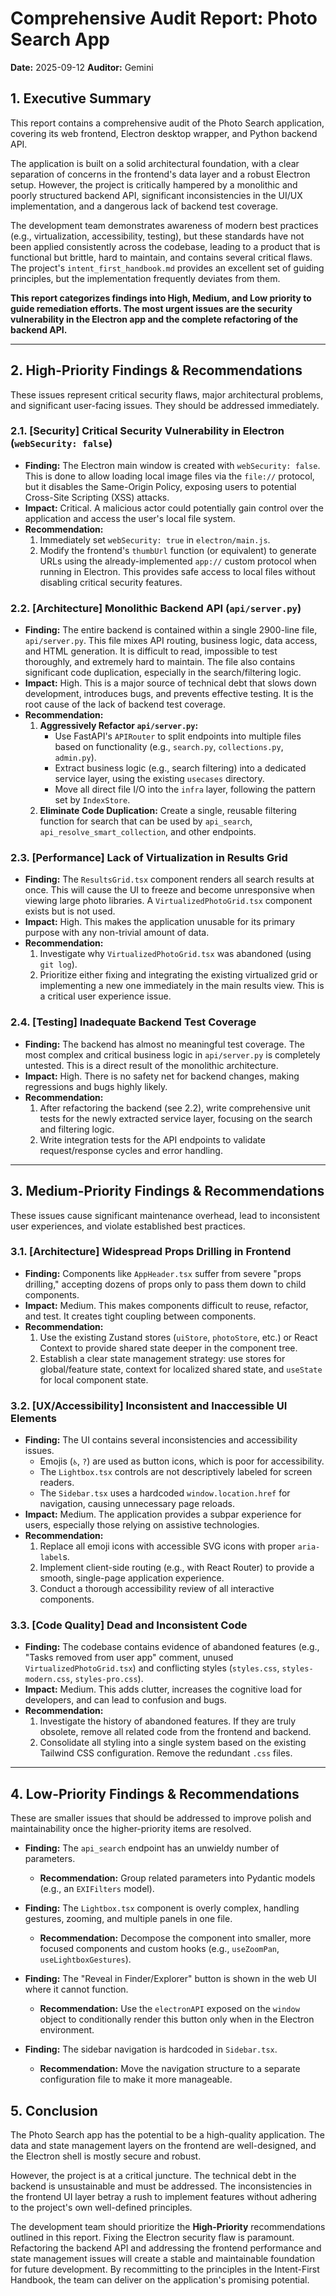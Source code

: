 # Comprehensive Audit Report: Photo Search App

**Date:** 2025-09-12
**Auditor:** Gemini

## 1. Executive Summary

This report contains a comprehensive audit of the Photo Search application, covering its web frontend, Electron desktop wrapper, and Python backend API.

The application is built on a solid architectural foundation, with a clear separation of concerns in the frontend's data layer and a robust Electron setup. However, the project is critically hampered by a monolithic and poorly structured backend API, significant inconsistencies in the UI/UX implementation, and a dangerous lack of backend test coverage.

The development team demonstrates awareness of modern best practices (e.g., virtualization, accessibility, testing), but these standards have not been applied consistently across the codebase, leading to a product that is functional but brittle, hard to maintain, and contains several critical flaws. The project's `intent_first_handbook.md` provides an excellent set of guiding principles, but the implementation frequently deviates from them.

**This report categorizes findings into High, Medium, and Low priority to guide remediation efforts. The most urgent issues are the security vulnerability in the Electron app and the complete refactoring of the backend API.**

---

## 2. High-Priority Findings & Recommendations

These issues represent critical security flaws, major architectural problems, and significant user-facing issues. They should be addressed immediately.

### 2.1. [Security] Critical Security Vulnerability in Electron (`webSecurity: false`)

*   **Finding:** The Electron main window is created with `webSecurity: false`. This is done to allow loading local image files via the `file://` protocol, but it disables the Same-Origin Policy, exposing users to potential Cross-Site Scripting (XSS) attacks.
*   **Impact:** Critical. A malicious actor could potentially gain control over the application and access the user's local file system.
*   **Recommendation:**
    1.  Immediately set `webSecurity: true` in `electron/main.js`.
    2.  Modify the frontend's `thumbUrl` function (or equivalent) to generate URLs using the already-implemented `app://` custom protocol when running in Electron. This provides safe access to local files without disabling critical security features.

### 2.2. [Architecture] Monolithic Backend API (`api/server.py`)

*   **Finding:** The entire backend is contained within a single 2900-line file, `api/server.py`. This file mixes API routing, business logic, data access, and HTML generation. It is difficult to read, impossible to test thoroughly, and extremely hard to maintain. The file also contains significant code duplication, especially in the search/filtering logic.
*   **Impact:** High. This is a major source of technical debt that slows down development, introduces bugs, and prevents effective testing. It is the root cause of the lack of backend test coverage.
*   **Recommendation:**
    1.  **Aggressively Refactor `api/server.py`:**
        *   Use FastAPI's `APIRouter` to split endpoints into multiple files based on functionality (e.g., `search.py`, `collections.py`, `admin.py`).
        *   Extract business logic (e.g., search filtering) into a dedicated service layer, using the existing `usecases` directory.
        *   Move all direct file I/O into the `infra` layer, following the pattern set by `IndexStore`.
    2.  **Eliminate Code Duplication:** Create a single, reusable filtering function for search that can be used by `api_search`, `api_resolve_smart_collection`, and other endpoints.

### 2.3. [Performance] Lack of Virtualization in Results Grid

*   **Finding:** The `ResultsGrid.tsx` component renders all search results at once. This will cause the UI to freeze and become unresponsive when viewing large photo libraries. A `VirtualizedPhotoGrid.tsx` component exists but is not used.
*   **Impact:** High. This makes the application unusable for its primary purpose with any non-trivial amount of data.
*   **Recommendation:**
    1.  Investigate why `VirtualizedPhotoGrid.tsx` was abandoned (using `git log`).
    2.  Prioritize either fixing and integrating the existing virtualized grid or implementing a new one immediately in the main results view. This is a critical user experience issue.

### 2.4. [Testing] Inadequate Backend Test Coverage

*   **Finding:** The backend has almost no meaningful test coverage. The most complex and critical business logic in `api/server.py` is completely untested. This is a direct result of the monolithic architecture.
*   **Impact:** High. There is no safety net for backend changes, making regressions and bugs highly likely.
*   **Recommendation:**
    1.  After refactoring the backend (see 2.2), write comprehensive unit tests for the newly extracted service layer, focusing on the search and filtering logic.
    2.  Write integration tests for the API endpoints to validate request/response cycles and error handling.

---

## 3. Medium-Priority Findings & Recommendations

These issues cause significant maintenance overhead, lead to inconsistent user experiences, and violate established best practices.

### 3.1. [Architecture] Widespread Props Drilling in Frontend

*   **Finding:** Components like `AppHeader.tsx` suffer from severe "props drilling," accepting dozens of props only to pass them down to child components.
*   **Impact:** Medium. This makes components difficult to reuse, refactor, and test. It creates tight coupling between components.
*   **Recommendation:**
    1.  Use the existing Zustand stores (`uiStore`, `photoStore`, etc.) or React Context to provide shared state deeper in the component tree.
    2.  Establish a clear state management strategy: use stores for global/feature state, context for localized shared state, and `useState` for local component state.

### 3.2. [UX/Accessibility] Inconsistent and Inaccessible UI Elements

*   **Finding:** The UI contains several inconsistencies and accessibility issues.
    *   Emojis (`♿`, `?`) are used as button icons, which is poor for accessibility.
    *   The `Lightbox.tsx` controls are not descriptively labeled for screen readers.
    *   The `Sidebar.tsx` uses a hardcoded `window.location.href` for navigation, causing unnecessary page reloads.
*   **Impact:** Medium. The application provides a subpar experience for users, especially those relying on assistive technologies.
*   **Recommendation:**
    1.  Replace all emoji icons with accessible SVG icons with proper `aria-label`s.
    2.  Implement client-side routing (e.g., with React Router) to provide a smooth, single-page application experience.
    3.  Conduct a thorough accessibility review of all interactive components.

### 3.3. [Code Quality] Dead and Inconsistent Code

*   **Finding:** The codebase contains evidence of abandoned features (e.g., "Tasks removed from user app" comment, unused `VirtualizedPhotoGrid.tsx`) and conflicting styles (`styles.css`, `styles-modern.css`, `styles-pro.css`).
*   **Impact:** Medium. This adds clutter, increases the cognitive load for developers, and can lead to confusion and bugs.
*   **Recommendation:**
    1.  Investigate the history of abandoned features. If they are truly obsolete, remove all related code from the frontend and backend.
    2.  Consolidate all styling into a single system based on the existing Tailwind CSS configuration. Remove the redundant `.css` files.

---

## 4. Low-Priority Findings & Recommendations

These are smaller issues that should be addressed to improve polish and maintainability once the higher-priority items are resolved.

*   **Finding:** The `api_search` endpoint has an unwieldy number of parameters.
    *   **Recommendation:** Group related parameters into Pydantic models (e.g., an `EXIFilters` model).

*   **Finding:** The `Lightbox.tsx` component is overly complex, handling gestures, zooming, and multiple panels in one file.
    *   **Recommendation:** Decompose the component into smaller, more focused components and custom hooks (e.g., `useZoomPan`, `useLightboxGestures`).

*   **Finding:** The "Reveal in Finder/Explorer" button is shown in the web UI where it cannot function.
    *   **Recommendation:** Use the `electronAPI` exposed on the `window` object to conditionally render this button only when in the Electron environment.

*   **Finding:** The sidebar navigation is hardcoded in `Sidebar.tsx`.
    *   **Recommendation:** Move the navigation structure to a separate configuration file to make it more manageable.

## 5. Conclusion

The Photo Search app has the potential to be a high-quality application. The data and state management layers on the frontend are well-designed, and the Electron shell is mostly secure and robust.

However, the project is at a critical juncture. The technical debt in the backend is unsustainable and must be addressed. The inconsistencies in the frontend UI layer betray a rush to implement features without adhering to the project's own well-defined principles.

The development team should prioritize the **High-Priority** recommendations outlined in this report. Fixing the Electron security flaw is paramount. Refactoring the backend API and addressing the frontend performance and state management issues will create a stable and maintainable foundation for future development. By recommitting to the principles in the Intent-First Handbook, the team can deliver on the application's promising potential.
